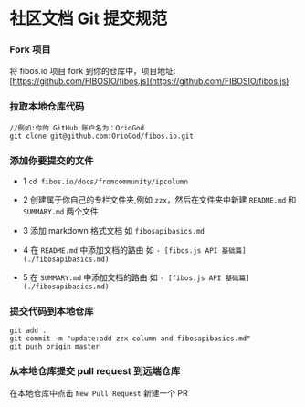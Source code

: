 # 社区文档 Git 提交规范

### Fork 项目

将 fibos.io 项目 fork 到你的仓库中，项目地址: [https://github.com/FIBOSIO/fibos.js](https://github.com/FIBOSIO/fibos.js)

### 拉取本地仓库代码

```
//例如:你的 GitHub 账户名为：OrioGod
git clone git@github.com:OrioGod/fibos.io.git
```

### 添加你要提交的文件

* 1 `cd fibos.io/docs/fromcommunity/ipcolumn`

* 2 创建属于你自己的专栏文件夹,例如 `zzx`，然后在文件夹中新建 `README.md` 和 `SUMMARY.md` 两个文件

* 3 添加 markdown 格式文档 如 `fibosapibasics.md`

* 4 在 `README.md` 中添加文档的路由 如 `- [fibos.js API 基础篇](./fibosapibasics.md)`

* 5 在 `SUMMARY.md` 中添加文档的路由 如 `- [fibos.js API 基础篇](./fibosapibasics.md)`

### 提交代码到本地仓库

```
git add .
git commit -m "update:add zzx column and fibosapibasics.md"
git push origin master
```

### 从本地仓库提交 pull request 到远端仓库

在本地仓库中点击 `New Pull Request` 新建一个 PR